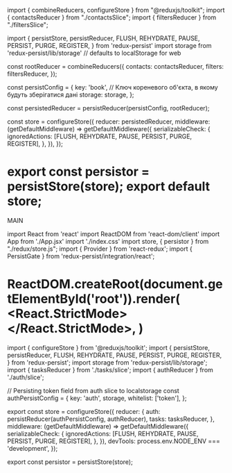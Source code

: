 
import { combineReducers, configureStore } from "@reduxjs/toolkit";
import { contactsReducer } from "./contactsSlice";
import { filtersReducer } from "./filtersSlice";

import {
  persistStore,
  persistReducer,
  FLUSH,
  REHYDRATE,
  PAUSE,
  PERSIST,
  PURGE,
  REGISTER,
} from 'redux-persist'
import storage from 'redux-persist/lib/storage' // defaults to localStorage for web

const rootReducer = combineReducers({
  contacts: contactsReducer,
  filters: filtersReducer,
});

const persistConfig = {
  key: 'book', // Ключ кореневого об'єкта, в якому будуть зберігатися дані
  storage: storage,
};

const persistedReducer = persistReducer(persistConfig, rootReducer);

const store = configureStore({
  reducer: persistedReducer,
  middleware: (getDefaultMiddleware) =>
    getDefaultMiddleware({
      serializableCheck: {
        ignoredActions: [FLUSH, REHYDRATE, PAUSE, PERSIST, PURGE, REGISTER],
      },
    }),
});

export const persistor = persistStore(store);
export default store;
===============================
MAIN

import React from 'react'
import ReactDOM from 'react-dom/client'
import App from './App.jsx'
import './index.css'
import store, { persistor } from "./redux/store.js";
import { Provider } from 'react-redux';
import { PersistGate } from 'redux-persist/integration/react';


ReactDOM.createRoot(document.getElementById('root')).render(
  <React.StrictMode>
	  <Provider store={store}>
	    <PersistGate loading={null} persistor={persistor}>
        <App />
      </PersistGate>
	  </Provider>
  </React.StrictMode>,
)
=================================================
import { configureStore } from '@reduxjs/toolkit';
import {
  persistStore,
  persistReducer,
  FLUSH,
  REHYDRATE,
  PAUSE,
  PERSIST,
  PURGE,
  REGISTER,
} from 'redux-persist';
import storage from 'redux-persist/lib/storage';
import { tasksReducer } from './tasks/slice';
import { authReducer } from './auth/slice';

// Persisting token field from auth slice to localstorage
const authPersistConfig = {
  key: 'auth',
  storage,
  whitelist: ['token'],
};

export const store = configureStore({
  reducer: {
    auth: persistReducer(authPersistConfig, authReducer),
    tasks: tasksReducer,
  },
  middleware: (getDefaultMiddleware) =>
    getDefaultMiddleware({
      serializableCheck: {
        ignoredActions: [FLUSH, REHYDRATE, PAUSE, PERSIST, PURGE, REGISTER],
      },
    }),
  devTools: process.env.NODE_ENV === 'development',
});

export const persistor = persistStore(store);
